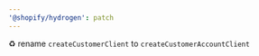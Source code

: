 ```yaml
---
'@shopify/hydrogen': patch
---
```


♻️ rename `createCustomerClient` to `createCustomerAccountClient`
